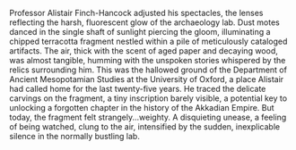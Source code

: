 Professor Alistair Finch-Hancock adjusted his spectacles, the lenses reflecting the harsh, fluorescent glow of the archaeology lab. Dust motes danced in the single shaft of sunlight piercing the gloom, illuminating a chipped terracotta fragment nestled within a pile of meticulously cataloged artifacts.  The air, thick with the scent of aged paper and decaying wood, was almost tangible, humming with the unspoken stories whispered by the relics surrounding him.  This was the hallowed ground of the Department of Ancient Mesopotamian Studies at the University of Oxford, a place Alistair had called home for the last twenty-five years.  He traced the delicate carvings on the fragment, a tiny inscription barely visible, a potential key to unlocking a forgotten chapter in the history of the Akkadian Empire.  But today, the fragment felt strangely...weighty.  A disquieting unease, a feeling of being watched, clung to the air, intensified by the sudden, inexplicable silence in the normally bustling lab.
